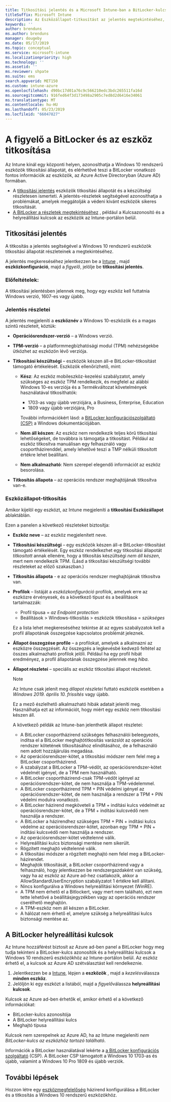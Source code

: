 ```yaml
---
title: Titkosítási jelentés és a Microsoft Intune-ban a BitLocker-kulcsok
titleSuffix: Microsoft Intune
description: Az Eszközállapot-titkosítást az jelentés megtekintéséhez, és hozzáférési a BitLocker helyreállítási kulcsok, a Microsoft Intune-portálon.
keywords: ''
author: brenduns
ms.author: brenduns
manager: dougeby
ms.date: 05/17/2019
ms.topic: conceptual
ms.service: microsoft-intune
ms.localizationpriority: high
ms.technology: ''
ms.assetid: ''
ms.reviewer: shpate
ms.suite: ems
search.appverid: MET150
ms.custom: intune-azure
ms.openlocfilehash: d90bc17d01a76c9c566210edc3bdc265511fa16d
ms.sourcegitcommit: 916fed64f3d173498a2905c7ed8d2d6416e34061
ms.translationtype: MT
ms.contentlocale: hu-HU
ms.lasthandoff: 05/23/2019
ms.locfileid: "66047827"
---
```

# <a name="monitor-bitlocker-and-device-encryption"></a>A figyelő a BitLocker és az eszköz titkosítása  
Az Intune kínál egy központi helyen, azonosíthatja a Windows 10 rendszerű eszközök titkosítási állapotát, és elérhetővé teszi a BitLocker vonatkozó fontos információk az eszközök, az Azure Active Directoryban (Azure AD) formában.  

- A [titkosítási jelentés](#encryption-report) eszközök titkosítási állapotát és a készültségi részletesen ismerteti. A jelentés-részletek segítségével azonosíthatja a problémákat, amelyek meggátolják a védeni kívánt eszközök sikeres titkosítását.  
- [A BitLocker a részletek megtekintéséhez](#bitlocker-recovery-keys) , például a Kulcsazonosító és a helyreállítási kulcsok az eszközök az Intune-portálon belül.  

## <a name="encryption-report"></a>Titkosítási jelentés
A titkosítás a jelentés segítségével a Windows 10 rendszerű eszközök titkosítási állapotát részleteinek a megtekintéséhez.  

A jelentés megkereséséhez jelentkezzen be a [Intune](https://aka.ms/intuneportal) , majd **eszközkonfiguráció**, majd a *figyelő*, jelölje be **titkosítási jelentés**.  

### <a name="prerequisites"></a>Előfeltételek:
A titkosítási jelentésben jelennek meg, hogy egy eszköz kell futtatnia Windows verzió, 1607-es vagy újabb.  

### <a name="report-details"></a>Jelentés részletei
A jelentés megjeleníti a **eszköznév** a Windows 10-eszközök és a magas szintű részleteit, köztük:  
- **Operációsrendszer-verzió** – a Windows verzió.  
- **TPM-verzió** – a platformmegbízhatósági modul (TPM) nehézségekbe ütközhet az eszközön lévő verziója.  
- **Titkosítási készültségi** – eszközök készen áll-e BitLocker-titkosítást támogató értékelését. Eszközök ellenőrizhető, mint:
  - **Kész**: Az eszköz mobileszköz-kezelési szabályzatot, amely szükséges az eszköz TPM rendelkezik, és megfelel az alábbi Windows 10-es verziója és a Termékváltozat követelmények használatával titkosíthatók:
    - 1703-as vagy újabb verziójára, a Business, Enterprise, Education
    - 1809 vagy újabb verziójára, Pro  
  
    További információkért lásd: a [BitLocker konfigurációszolgáltató (CSP)](https://docs.microsoft.com/windows/client-management/mdm/bitlocker-csp) a Windows dokumentációjában.  

  - **Nem áll készen**: Az eszköz nem rendelkezik teljes körű titkosítási lehetőségeket, de továbbra is támogatja a titkosítást. Például az eszköz titkosítva manuálisan egy felhasználó vagy csoportházirenddel, amely lehetővé teszi a TMP nélküli titkosított értékre lehet beállítani.
  - **Nem alkalmazható**: Nem szerepel elegendő információt az eszköz besorolása.  

- **Titkosítás állapota** – az operációs rendszer meghajtójának titkosítva van-e.  


### <a name="device-encryption-status"></a>Eszközállapot-titkosítás
Amikor kijelöl egy eszközt, az Intune megjeleníti a **titkosítási Eszközállapot** ablaktáblán.

Ezen a panelen a következő részleteket biztosítja:  
- **Eszköz neve** – az eszköz megjelenített neve.  
- **Titkosítási készültségi** – egy eszközök készen áll-e BitLocker-titkosítást támogató értékelését. Egy eszköz rendelkezhet egy titkosítási állapotát *titkosított* annak ellenére, hogy a titkosítás készültségi *nem áll készen*, mert nem rendelkezik TPM. (Lásd a titkosítási készültségi további részleteket az előző szakaszban.)
- **Titkosítás állapota** - e az operációs rendszer meghajtójának titkosítva van.  
- **Profilok** – listáját a *eszközkonfiguráció* profilok, amelyek erre az eszközre érvényesek, és a következő típust és a beállítások tartalmazzák:  
  - Profil típusa = *az Endpoint protection*  
  - Beállítások > Windows-titkosítás > eszközök titkosítása = *szükséges*  

  Ez a lista lehet megkereséséhez tekintse át az egyes szabályzatok kell a profil állapotának összegzése kapcsolatos problémát jeleznek.  

- **Állapot összegzése profile** – a profilokat, amelyek a alkalmazni az eszközre összegzését. Az összegzés a legkevésbé kedvező feltétel az összes alkalmazható profilok jelöli. Például ha egy profil hibát eredményez, a profil állapotának összegzése jelennek meg *hiba*.  
- **Állapot részletei** – speciális az eszköz titkosítási állapot részleteit. 
  > [!NOTE]  
  > Az Intune csak jelenít meg *állapot részletei* futtató eszközök esetében a *Windows 2019. április 10. frissítés* vagy újabb.
  
  Ez a mező észlelhető alkalmazható hibák adatait jeleníti meg. Használhatja ezt az információt, hogy miért egy eszköz nem titkosítási készen áll.  

  A következő példák az Intune-ban jelenthetik állapot részletei:  

   - A BitLocker csoportházirend szükséges felhasználói beleegyezés, indítsa el a BitLocker meghajtótitkosítás varázslót az operációs rendszer kötetének titkosításához elindításához, de a felhasználó nem adott hozzájárulás megadása.  
   - Az operációsrendszer-kötet, a titkosítási módszer nem felel meg a BitLocker csoportházirend.  
   - A szabályzat a BitLocker a TPM-védőt, az operációsrendszer-kötet védelmét igényel, de a TPM nem használható.  
   - A BitLocker csoportházirend-csak TPM-védőt igényel az operációsrendszer-kötet, de nem használja a TPM-védelemmel.  
   - A BitLocker csoportházirend TPM + PIN védelmi igényel az operációsrendszer-kötet, de nem használja a rendszer a TPM + PIN védelmi modulra vonatkozó.  
   - A BitLocker házirend megköveteli a TPM + indítási kulcs védelmét az operációsrendszer-kötet, de a TPM + indítási kulcsvédő nem használja a rendszer.  
   - A BitLocker a házirendhez szükséges TPM + PIN + indítási kulcs védelme az operációsrendszer-kötet, azonban egy TPM + PIN + indítási kulcsvédő nem használja a rendszer.  
   - Az operációsrendszer-kötet védtelenné válik.  
   - Helyreállítási kulcs biztonsági mentése nem sikerült.  
   - Rögzített meghajtó védtelenné válik.  
   - A titkosítási módszer a rögzített meghajtó nem felel meg a BitLocker-házirendet.  
   - Meghajtók titkosítását, a BitLocker csoportházirend vagy a felhasználó, hogy jelentkezzen be rendszergazdaként van szükség, vagy ha az eszköz az Azure ad-hez csatlakozik, akkor a AllowStandardUserEncryption szabályzatot 1 értékre kell állítani.  
   - Nincs konfigurálva a Windows helyreállítási környezet (WinRE).  
   - A TPM nem érhető el a Bitlockert, vagy mert nem található, ezt nem tette lehetővé a beállításjegyzékben vagy az operációs rendszer cserélhető meghajtón.  
   - A TPM-eszköz nem áll készen a BitLocker.  
   - A hálózat nem érhető el, amelyre szükség a helyreállítási kulcs biztonsági mentése az.  

## <a name="bitlocker-recovery-keys"></a>A BitLocker helyreállítási kulcsok
Az Intune hozzáférést biztosít az Azure ad-ben panel a BitLocker hogy meg tudja tekinteni a BitLocker-kulcs azonosítók és a helyreállítási kulcsok a Windows 10 rendszerű eszközökhöz az Intune-portálon belül.  Az eszköz érhető el, a kulcsok az Azure AD szétválasztást kell rendelkeznie. 
1. Jelentkezzen be a [Intune](https://aka.ms/intuneportal), lépjen a **eszközök** , majd a *kezelés*válassza **minden eszköz**.
2. Jelöljön ki egy eszközt a listából, majd a *figyelő*válassza **helyreállítási kulcsok**.  
  
Kulcsok az Azure ad-ben érhetők el, amikor érhető el a következő információkat:
- BitLocker-kulcs azonosítója
- A BitLocker helyreállítási kulcs
- Meghajtó típusa  

Kulcsok nem szerepelnek az Azure AD, ha az Intune megjeleníti *nem BitLocker-kulcs az eszközhöz tartozó található*.  

Információk a BitLocker használatával lekérte a [a BitLocker konfigurációs szolgáltató](https://docs.microsoft.com/windows/client-management/mdm/bitlocker-csp) (CSP). A BitLocker CSP támogatott a Windows 10 1703-as és újabb, valamint a Windows 10 Pro 1809 és újabb verziók. 

## <a name="next-steps"></a>További lépések
Hozzon létre egy [eszközmegfelelőség](compliance-policy-create-windows.md) házirend konfigurálása a BitLocker és a titkosítás a Windows 10 rendszerű eszközökhöz.
